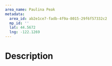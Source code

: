 ```yaml
---
area_name: Paulina Peak
metadata:
  area_id: ab2e1ce7-fadb-4f9a-8015-29f6f57332c2
  mp_id: ''
  lat: 44.5672
  lng: -122.1269
---
```

# Description
